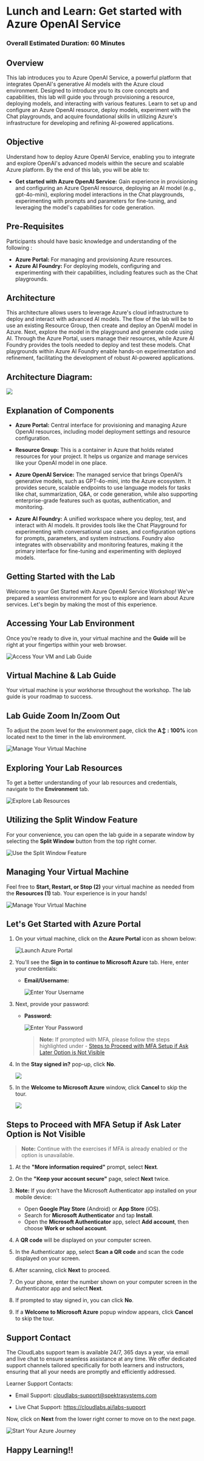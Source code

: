 # Lunch and Learn: Get started with Azure OpenAI Service

### Overall Estimated Duration: 60 Minutes

## Overview

This lab introduces you to Azure OpenAI Service, a powerful platform that integrates OpenAI's generative AI models with the Azure cloud environment. Designed to introduce you to its core concepts and capabilities, this lab will guide you through provisioning a resource, deploying models, and interacting with various features. Learn to set up and configure an Azure OpenAI resource, deploy models, experiment with the Chat playgrounds, and acquire foundational skills in utilizing Azure's infrastructure for developing and refining AI-powered applications.

## Objective

Understand how to deploy Azure OpenAI Service, enabling you to integrate and explore OpenAI's advanced models within the secure and scalable Azure platform. By the end of this lab, you will be able to:

- **Get started with Azure OpenAI Service:** Gain experience in provisioning and configuring an Azure OpenAI resource, deploying an AI model (e.g., gpt-4o-mini), exploring model interactions in the Chat playgrounds, experimenting with prompts and parameters for fine-tuning, and leveraging the model's capabilities for code generation.

## Pre-Requisites

Participants should have basic knowledge and understanding of the following :

- **Azure Portal:** For managing and provisioning Azure resources.
- **Azure AI Foundry:** For deploying models, configuring and experimenting with their capabilities, including features such as the Chat playgrounds.

## Architecture

This architecture allows users to leverage Azure's cloud infrastructure to deploy and interact with advanced AI models.
The flow of the lab will be to use an existing Resource Group, then create and deploy an OpenAI model in Azure. Next, explore the model in the playground and generate code using AI. Through the Azure Portal, users manage their resources, while Azure AI Foundry provides the tools needed to deploy and test these models. Chat playgrounds within Azure AI Foundry enable hands-on experimentation and refinement, facilitating the development of robust AI-powered applications.

## Architecture Diagram:

![](./media/archdiagram1.png)

## Explanation of Components

- **Azure Portal:** Central interface for provisioning and managing Azure OpenAI resources, including model deployment settings and resource configuration.

- **Resource Group:** This is a container in Azure that holds related resources for your project. It helps us organize and manage services like your OpenAI model in one place.

- **Azure OpenAI Service:** The managed service that brings OpenAI’s generative models, such as GPT-4o-mini, into the Azure ecosystem. It provides secure, scalable endpoints to use language models for tasks like chat, summarization, Q\&A, or code generation, while also supporting enterprise-grade features such as quotas, authentication, and monitoring.

- **Azure AI Foundry:** A unified workspace where you deploy, test, and interact with AI models. It provides tools like the Chat Playground for experimenting with conversational use cases, and configuration options for prompts, parameters, and system instructions. Foundry also integrates with observability and monitoring features, making it the primary interface for fine-tuning and experimenting with deployed models.

## Getting Started with the Lab

Welcome to your Get Started with Azure OpenAI Service Workshop! We've prepared a seamless environment for you to explore and learn about Azure services. Let's begin by making the most of this experience.
 
## Accessing Your Lab Environment
 
Once you're ready to dive in, your virtual machine and the **Guide** will be right at your fingertips within your web browser.
 
![Access Your VM and Lab Guide](./media/ll1.png)

## Virtual Machine & Lab Guide
 
Your virtual machine is your workhorse throughout the workshop. The lab guide is your roadmap to success.
 
## Lab Guide Zoom In/Zoom Out

To adjust the zoom level for the environment page, click the **A↕ : 100%** icon located next to the timer in the lab environment.

   ![Manage Your Virtual Machine](./media/zoominout.png)

## Exploring Your Lab Resources
 
To get a better understanding of your lab resources and credentials, navigate to the **Environment** tab.
 
![Explore Lab Resources](./media/envtab.png)
 
## Utilizing the Split Window Feature
 
For your convenience, you can open the lab guide in a separate window by selecting the **Split Window** button from the top right corner.
 
![Use the Split Window Feature](./media/splittab.png)
 
## Managing Your Virtual Machine
 
Feel free to **Start, Restart, or Stop (2)** your virtual machine as needed from the **Resources (1)** tab. Your experience is in your hands!
 
![Manage Your Virtual Machine](./media/resourcetab.png)

## Let's Get Started with Azure Portal
 
1. On your virtual machine, click on the **Azure Portal** icon as shown below:
 
      ![Launch Azure Portal](./media/sc900-image(1).png)
    
2. You'll see the **Sign in to continue to Microsoft Azure** tab. Here, enter your credentials:
 
   - **Email/Username:** <inject key="AzureAdUserEmail"></inject>
 
       ![Enter Your Username](./media/sc900-image-1.png)
 
3. Next, provide your password:
 
   - **Password:** <inject key="AzureAdUserPassword"></inject>
 
       ![Enter Your Password](./media/sc900-image-2.png)

      > **Note:** If prompted with MFA, please follow the steps highlighted under - [Steps to Proceed with MFA Setup if Ask Later Option is Not Visible](#steps-to-proceed-with-mfa-setup-if-ask-later-option-is-not-visible)
 
4. In the **Stay signed in?** pop-up, click **No**.

   ![](./media/2025-07-08(1).png)
 
5. In the **Welcome to Microsoft Azure** window, click **Cancel** to skip the tour.

   ![](./media/2025-07-08(2).png)

## Steps to Proceed with MFA Setup if Ask Later Option is Not Visible

   > **Note:** Continue with the exercises if MFA is already enabled or the option is unavailable.

1. At the **"More information required"** prompt, select **Next**.

1. On the **"Keep your account secure"** page, select **Next** twice.

1. **Note:** If you don’t have the Microsoft Authenticator app installed on your mobile device:

   - Open **Google Play Store** (Android) or **App Store** (iOS).
   - Search for **Microsoft Authenticator** and tap **Install**.
   - Open the **Microsoft Authenticator** app, select **Add account**, then choose **Work or school account**.

1. A **QR code** will be displayed on your computer screen.

1. In the Authenticator app, select **Scan a QR code** and scan the code displayed on your screen.

1. After scanning, click **Next** to proceed.

1. On your phone, enter the number shown on your computer screen in the Authenticator app and select **Next**.
       
1. If prompted to stay signed in, you can click **No**.

1. If a **Welcome to Microsoft Azure** popup window appears, click **Cancel** to skip the tour.
 
## Support Contact

The CloudLabs support team is available 24/7, 365 days a year, via email and live chat to ensure seamless assistance at any time. We offer dedicated support channels tailored specifically for both learners and instructors, ensuring that all your needs are promptly and efficiently addressed.

Learner Support Contacts:

- Email Support: cloudlabs-support@spektrasystems.com

- Live Chat Support: https://cloudlabs.ai/labs-support

Now, click on **Next** from the lower right corner to move on to the next page.

![Start Your Azure Journey](./media/nextpage.png)

## Happy Learning!!

